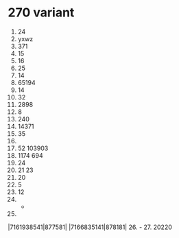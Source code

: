 # 270 variant

1. 24
2. yxwz
3. 371
4. 15
5. 16
6. 25
7. 14
8. 65194
9. 14
10. 32
11. 2898
12. 8
13. 240
14. 14371
15. 35
16. 
17. 52 103903
18. 1174 694
19. 24
20. 21 23
21. 20
22. 5
23. 12
24. -
25. 
|7161938541|877581|
|7166835141|878181|
26. -
27. 20220 